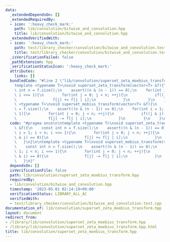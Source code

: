 ```yaml
---
data:
  _extendedDependsOn: []
  _extendedRequiredBy:
  - icon: ':heavy_check_mark:'
    path: lib/convolution/bitwise_and_convolution.hpp
    title: lib/convolution/bitwise_and_convolution.hpp
  _extendedVerifiedWith:
  - icon: ':heavy_check_mark:'
    path: test/library_checker/convolution/bitwise_and_convolution.test.cpp
    title: test/library_checker/convolution/bitwise_and_convolution.test.cpp
  _isVerificationFailed: false
  _pathExtension: hpp
  _verificationStatusIcon: ':heavy_check_mark:'
  attributes:
    links: []
  bundledCode: "#line 2 \"lib/convolution/superset_zeta_moebius_transform.hpp\"\n\n\
    template <typename T>\nvoid superset_zeta_transform(vector<T> &f){\n    const\
    \ int n = f.size();\n    assert((n & (n - 1)) == 0);\n    for(int i = 1; i < n;\
    \ i <<= 1){\n        for(int j = 0; j < n; ++j){\n            if((j & i) == 0){\n\
    \                f[j] += f[j | i];\n            }\n        }\n    }\n}\n\ntemplate\
    \ <typename T>\nvoid superset_mobius_transform(vector<T> &f){\n    const int n\
    \ = f.size();\n    assert((n & (n - 1)) == 0);\n    for(int i = 1; i < n; i <<=\
    \ 1){\n        for(int j = 0; j < n; ++j){\n            if((j & i) == 0){\n  \
    \              f[j] -= f[j | i];\n            }\n        }\n    }\n}\n"
  code: "#pragma once\n\ntemplate <typename T>\nvoid superset_zeta_transform(vector<T>\
    \ &f){\n    const int n = f.size();\n    assert((n & (n - 1)) == 0);\n    for(int\
    \ i = 1; i < n; i <<= 1){\n        for(int j = 0; j < n; ++j){\n            if((j\
    \ & i) == 0){\n                f[j] += f[j | i];\n            }\n        }\n \
    \   }\n}\n\ntemplate <typename T>\nvoid superset_mobius_transform(vector<T> &f){\n\
    \    const int n = f.size();\n    assert((n & (n - 1)) == 0);\n    for(int i =\
    \ 1; i < n; i <<= 1){\n        for(int j = 0; j < n; ++j){\n            if((j\
    \ & i) == 0){\n                f[j] -= f[j | i];\n            }\n        }\n \
    \   }\n}"
  dependsOn: []
  isVerificationFile: false
  path: lib/convolution/superset_zeta_moebius_transform.hpp
  requiredBy:
  - lib/convolution/bitwise_and_convolution.hpp
  timestamp: '2023-05-01 02:14:19+09:00'
  verificationStatus: LIBRARY_ALL_AC
  verifiedWith:
  - test/library_checker/convolution/bitwise_and_convolution.test.cpp
documentation_of: lib/convolution/superset_zeta_moebius_transform.hpp
layout: document
redirect_from:
- /library/lib/convolution/superset_zeta_moebius_transform.hpp
- /library/lib/convolution/superset_zeta_moebius_transform.hpp.html
title: lib/convolution/superset_zeta_moebius_transform.hpp
---
```

